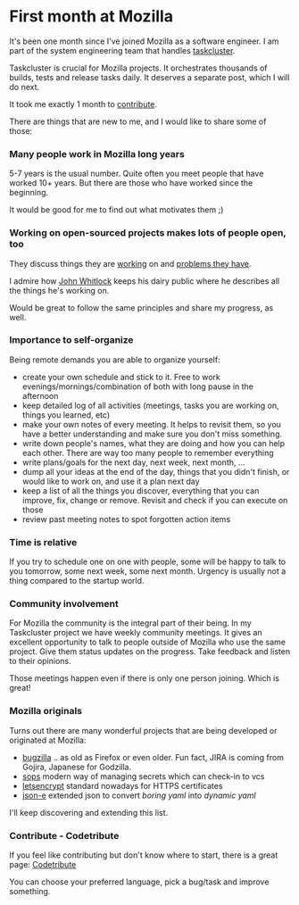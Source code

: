 # First month at Mozilla

It's been one month since I've joined Mozilla as a software engineer. I am part of the system engineering team that handles [taskcluster](https://taskcluster.net/).

Taskcluster is crucial for Mozilla projects. It orchestrates thousands of builds, tests and release tasks daily. It deserves a separate post, which I will do next.

It took me exactly 1 month to [contribute](https://github.com/taskcluster/taskcluster/pull/5163).

There are things that are new to me, and I would like to share some of those:

### Many people work in Mozilla long years

5-7 years is the usual number. Quite often you meet people that have worked 10+ years. But there are those who have worked since the beginning.

It would be good for me to find out what motivates them ;)

### Working on open-sourced projects makes lots of people open, too

They discuss things they are [working](http://www.chesnok.com/daily/2016/03/11/workweek-tc-worker-workweek-recap/) on and [problems they have](https://hassanali.me/2018/05/18/rethinking-our-ui.html).

I admire how [John Whitlock](https://factorialfive.org/2022/01/22/one-more-week-designing-the-next-taskcluster-monitoring-system/) keeps his dairy public where he describes all the things he's working on.

Would be great to follow the same principles and share my progress, as well.

### Importance to self-organize

Being remote demands you are able to organize yourself:

- create your own schedule and stick to it. Free to work evenings/mornings/combination of both with long pause in the afternoon
- keep detailed log of all activities (meetings, tasks you are working on, things you learned, etc)
- make your own notes of every meeting. It helps to revisit them, so you have a better understanding and make sure you don't miss something.
- write down people's names, what they are doing and how you can help each other. There are way too many people to remember everything
- write plans/goals for the next day, next week, next month, ...
- dump all your ideas at the end of the day, things that you didn't finish, or would like to work on, and use it a plan next day
- keep a list of all the things you discover, everything that you can improve,  fix, change or remove. Revisit and check if you can execute on those
- review past meeting notes to spot forgotten action items

### Time is relative

If you try to schedule one on one with people, some will be happy to talk to you tomorrow, some next week, some next month. Urgency is usually not a thing compared to the startup world.

### Community involvement

For Mozilla the community is the integral part of their being. In my Taskcluster project we have weekly community meetings. It gives an excellent opportunity to talk to people outside of Mozilla who use the same project. Give them status updates on the progress. Take feedback and listen to their opinions.

Those meetings happen even if there is only one person joining. Which is great!

### Mozilla originals

Turns out there are many wonderful projects that are being developed or originated at Mozilla:

- [bugzilla](https://www.bugzilla.org/) .. as old as Firefox or even older. Fun fact, JIRA is coming from Gojira, Japanese for Godzilla.
- [sops](https://github.com/mozilla/sops) modern way of managing secrets which can check-in to vcs
- [letsencrypt](https://letsencrypt.org/) standard nowadays for HTTPS certificates
- [json-e](https://json-e.js.org/) extended json to convert _boring yaml_ into _dynamic yaml_

I'll keep discovering and extending this list.

### Contribute - Codetribute

If you feel like contributing but don't know where to start, there is a great page: [Codetribute](https://codetribute.mozilla.org/)

You can choose your preferred language, pick a bug/task and improve something.

